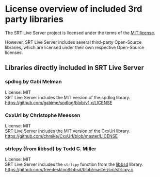 # License overview of included 3rd party libraries

The SRT Live Server project is licensed under the terms of the [MIT license](LICENSE.md).

However, SRT Live Server includes several third-party Open-Source libraries,
which are licensed under their own respective Open-Source licenses.

## Libraries directly included in SRT Live Server

### spdlog by Gabi Melman

License: MIT  
SRT Live Server includes the MIT version of the spdlog library.  
https://github.com/gabime/spdlog/blob/v1.x/LICENSE

### CxxUrl by Christophe Meessen

License: MIT  
SRT Live Server includes the MIT version of the CxxUrl library.  
https://github.com/chmike/CxxUrl/blob/master/LICENSE

### strlcpy (from libbsd) by Todd C. Miller

License: MIT  
SRT Live Server includes the `strlcpy` function from the [libbsd](https://github.com/freedesktop/libbsd) library.  
https://github.com/freedesktop/libbsd/blob/master/src/strlcpy.c
